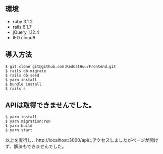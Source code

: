 ## 環境
* ruby 3.1.2
* rails 6.1.7
* jQuery 1.12.4
* IED cloud9

## 導入方法
```
$ git clone git@github.com:RedCatHuu/Frontend.git
$ rails db:migrate
$ rails db:seed
$ yarn install
$ bundle install
$ rails s
```

## APIは取得できませんでした。
```
$ yarn install
$ yarn migration:run
$ yarn build
$ yarn start
```
以上を実行し、http://localhost:3000/apiにアクセスしましたがページが開けず、解決もできませんでした。
